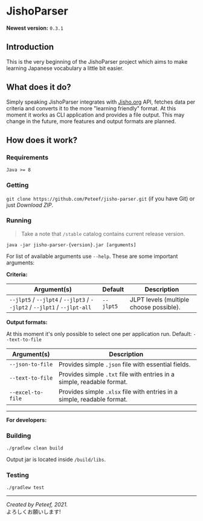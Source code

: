 # JishoParser

**Newest version:** `0.3.1`

## Introduction
This is the very beginning of the JishoParser project which aims to make learning Japanese vocabulary a little bit easier.

## What does it do?
Simply speaking JishoParser integrates with [Jisho.org](https://jisho.org/) API, fetches data per criteria and converts it to the more "learning friendly" format. 
At this moment it works as CLI application and provides a file output. This may change in the future, more features and output formats are planned.

## How does it work?

### Requirements
```Java >= 8```

### Getting
```git clone https://github.com/Peteef/jisho-parser.git``` (if you have Git) or just *Download ZIP*.

### Running
>Take a note that `/stable` catalog contains current release version.

```java -jar jisho-parser-{version}.jar [arguments]```

For list of available arguments use `--help`. These are some important arguments:

**Criteria:**

|Argument(s)|Default|Description|
|-----------|-------|-----------|
|`--jlpt5` / `--jlpt4` / `--jlpt3` / `--jlpt2` / `--jlpt1` / `--jlpt-all`|`--jlpt5`|JLPT levels (multiple choose possible).

**Output formats:**

At this moment it's only possible to select one per application run. Default: `--text-to-file`

|Argument(s)|Description|
|-----------|-----------|
|`--json-to-file`|Provides simple `.json` file with essential fields.|
|`--text-to-file`|Provides simple `.txt` file with entries in a simple, readable format.|
|`--excel-to-file`|Provides simple `.xlsx` file with entries in a simple, readable format.|

---

**For developers:**
### Building
```./gradlew clean build```

Output jar is located inside ```/build/libs```.

### Testing
```./gradlew test```

---

*Created by Peteef, 2021.*\
よろしくお願いします!
